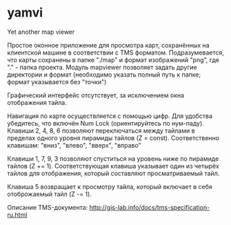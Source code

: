﻿# yamvi
Yet another map viewer

Простое оконное приложение для просмотра карт, сохранённых на клиентской машине в соответствии с TMS форматом. Подразумевается, что карты сохранены в папке "./map" и формат изображений "png", где "." - папка проекта. Модуль mapviewer позволяет задать другие директории и формат (необходимо указать полный путь к папке; формат указывается без "точки")

Графический интерфейс отсутствует, за исключением окна отображения тайла.

Навигация по карте осуществляется с помощью цифр. Для удобства убедитесь, что включён Num Lock (ориентируйтесь по нум-паду).
Клавиши 2, 4, 8, 6 позволяют переключаться между тайлами в пределах одного уровня пирамиды тайлов (Z = const). Соответственно клавишам: "вниз", "влево", "вверх", "вправо"

Клавиши 1, 7, 9, 3 позволяют спуститься на уровень ниже по пирамиде тайлов (Z += 1). Соответствующая клавиша указывает один из четырёх тайлов для отображения, который составляют просматриваемый тайл.

Клавиша 5 возвращает к просмотру тайла, который включает в себя отоброжаемый тайл (Z -= 1).

Описание TMS-документа: http://gis-lab.info/docs/tms-specification-ru.html

